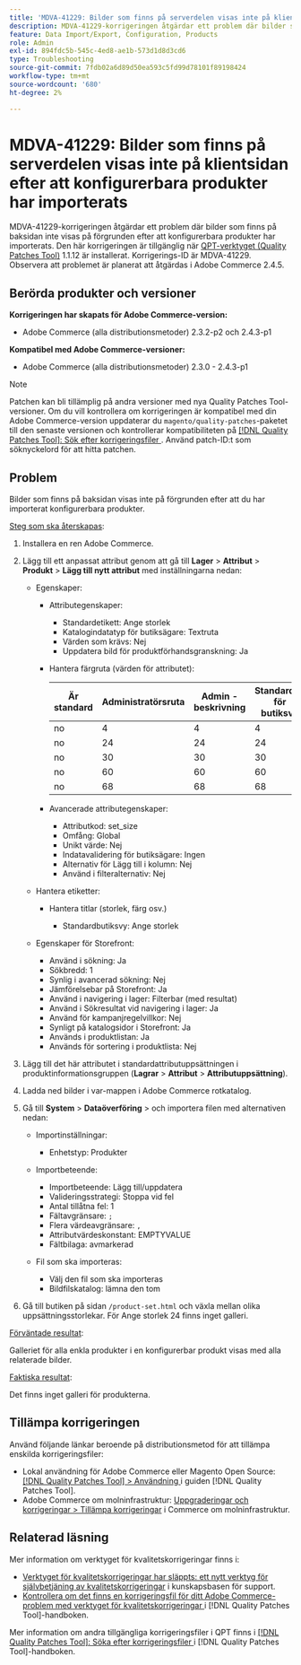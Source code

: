 ```yaml
---
title: 'MDVA-41229: Bilder som finns på serverdelen visas inte på klientsidan efter att konfigurerbara produkter har importerats'
description: MDVA-41229-korrigeringen åtgärdar ett problem där bilder som finns på baksidan inte visas på förgrunden efter att konfigurerbara produkter har importerats. Den här korrigeringen är tillgänglig när [QPT-verktyget (Quality Patches Tool)](https://experienceleague.adobe.com/sv/docs/commerce-operations/tools/quality-patches-tool/quality-patches-tool-to-self-serve-quality-patches) 1.1.12 är installerat. Korrigerings-ID är MDVA-41229. Observera att problemet är planerat att åtgärdas i Adobe Commerce 2.4.5.
feature: Data Import/Export, Configuration, Products
role: Admin
exl-id: 894fdc5b-545c-4ed8-ae1b-573d1d8d3cd6
type: Troubleshooting
source-git-commit: 7fdb02a6d89d50ea593c5fd99d78101f89198424
workflow-type: tm+mt
source-wordcount: '680'
ht-degree: 2%

---
```


# MDVA-41229: Bilder som finns på serverdelen visas inte på klientsidan efter att konfigurerbara produkter har importerats

MDVA-41229-korrigeringen åtgärdar ett problem där bilder som finns på baksidan inte visas på förgrunden efter att konfigurerbara produkter har importerats. Den här korrigeringen är tillgänglig när [QPT-verktyget (Quality Patches Tool)](https://experienceleague.adobe.com/sv/docs/commerce-operations/tools/quality-patches-tool/quality-patches-tool-to-self-serve-quality-patches) 1.1.12 är installerat. Korrigerings-ID är MDVA-41229. Observera att problemet är planerat att åtgärdas i Adobe Commerce 2.4.5.

## Berörda produkter och versioner

**Korrigeringen har skapats för Adobe Commerce-version:**

* Adobe Commerce (alla distributionsmetoder) 2.3.2-p2 och 2.4.3-p1

**Kompatibel med Adobe Commerce-versioner:**

* Adobe Commerce (alla distributionsmetoder) 2.3.0 - 2.4.3-p1

>[!NOTE]
>
>Patchen kan bli tillämplig på andra versioner med nya Quality Patches Tool-versioner. Om du vill kontrollera om korrigeringen är kompatibel med din Adobe Commerce-version uppdaterar du `magento/quality-patches`-paketet till den senaste versionen och kontrollerar kompatibiliteten på [[!DNL Quality Patches Tool]: Sök efter korrigeringsfiler ](https://experienceleague.adobe.com/sv/docs/commerce-operations/tools/quality-patches-tool/quality-patches-tool-to-self-serve-quality-patches). Använd patch-ID:t som söknyckelord för att hitta patchen.

## Problem

Bilder som finns på baksidan visas inte på förgrunden efter att du har importerat konfigurerbara produkter.

<u>Steg som ska återskapas</u>:

1. Installera en ren Adobe Commerce.
1. Lägg till ett anpassat attribut genom att gå till **Lager** > **Attribut** > **Produkt** > **Lägg till nytt attribut** med inställningarna nedan:

   * Egenskaper:
      * Attributegenskaper:

         * Standardetikett: Ange storlek
         * Katalogindatatyp för butiksägare: Textruta
         * Värden som krävs: Nej
         * Uppdatera bild för produktförhandsgranskning: Ja

      * Hantera färgruta (värden för attributet):

        | Är standard | Administratörsruta | Admin - beskrivning | Standardvy för butiksvy | Beskrivning av standardbutiksvy |
        |---|---|---|---|---|
        | no | 4 | 4 | 4 | 4 |
        | no | 24 | 24 | 24 | 24 |
        | no | 30 | 30 | 30 | 30 |
        | no | 60 | 60 | 60 | 60 |
        | no | 68 | 68 | 68 | 68 |

      * Avancerade attributegenskaper:

         * Attributkod: set_size
         * Omfång: Global
         * Unikt värde: Nej
         * Indatavalidering för butiksägare: Ingen
         * Alternativ för Lägg till i kolumn: Nej
         * Använd i filteralternativ: Nej

   * Hantera etiketter:

      * Hantera titlar (storlek, färg osv.)

         * Standardbutiksvy: Ange storlek

   * Egenskaper för Storefront:

      * Använd i sökning: Ja
      * Sökbredd: 1
      * Synlig i avancerad sökning: Nej
      * Jämförelsebar på Storefront: Ja
      * Använd i navigering i lager: Filterbar (med resultat)
      * Använd i Sökresultat vid navigering i lager: Ja
      * Använd för kampanjregelvillkor: Nej
      * Synligt på katalogsidor i Storefront: Ja
      * Används i produktlistan: Ja
      * Används för sortering i produktlista: Nej

1. Lägg till det här attributet i standardattributuppsättningen i produktinformationsgruppen (**Lagrar** > **Attribut** > **Attributuppsättning**).
1. Ladda ned bilder i var-mappen i Adobe Commerce rotkatalog.
1. Gå till **System** > **Dataöverföring** > och importera filen med alternativen nedan:

   * Importinställningar:

      * Enhetstyp: Produkter

   * Importbeteende:

      * Importbeteende: Lägg till/uppdatera
      * Valideringsstrategi: Stoppa vid fel
      * Antal tillåtna fel: 1
      * Fältavgränsare: `;`
      * Flera värdeavgränsare: `,`
      * Attributvärdeskonstant: EMPTYVALUE
      * Fältbilaga: avmarkerad

   * Fil som ska importeras:

      * Välj den fil som ska importeras
      * Bildfilskatalog: lämna den tom

1. Gå till butiken på sidan `/product-set.html` och växla mellan olika uppsättningsstorlekar. För Ange storlek 24 finns inget galleri.

<u>Förväntade resultat</u>:

Galleriet för alla enkla produkter i en konfigurerbar produkt visas med alla relaterade bilder.

<u>Faktiska resultat</u>:

Det finns inget galleri för produkterna.

## Tillämpa korrigeringen

Använd följande länkar beroende på distributionsmetod för att tillämpa enskilda korrigeringsfiler:

* Lokal användning för Adobe Commerce eller Magento Open Source: [[!DNL Quality Patches Tool] > Användning ](/help/tools/quality-patches-tool/usage.md) i guiden [!DNL Quality Patches Tool].
* Adobe Commerce om molninfrastruktur: [Uppgraderingar och korrigeringar > Tillämpa korrigeringar](https://experienceleague.adobe.com/docs/commerce-cloud-service/user-guide/develop/upgrade/apply-patches.html?lang=sv-SE) i Commerce om molninfrastruktur.

## Relaterad läsning

Mer information om verktyget för kvalitetskorrigeringar finns i:

* [Verktyget för kvalitetskorrigeringar har släppts: ett nytt verktyg för självbetjäning av kvalitetskorrigeringar](https://experienceleague.adobe.com/sv/docs/commerce-operations/tools/quality-patches-tool/quality-patches-tool-to-self-serve-quality-patches) i kunskapsbasen för support.
* [Kontrollera om det finns en korrigeringsfil för ditt Adobe Commerce-problem med verktyget för kvalitetskorrigeringar ](/help/tools/quality-patches-tool/patches-available-in-qpt/check-patch-for-magento-issue-with-magento-quality-patches.md) i [!DNL Quality Patches Tool]-handboken.

Mer information om andra tillgängliga korrigeringsfiler i QPT finns i [[!DNL Quality Patches Tool]: Söka efter korrigeringsfiler ](https://experienceleague.adobe.com/tools/commerce-quality-patches/index.html?lang=sv-SE) i [!DNL Quality Patches Tool]-handboken.

